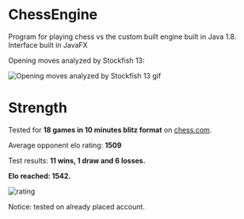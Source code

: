 # ChessEngine
Program for playing chess vs the custom built engine built in Java 1.8. Interface built in JavaFX

Opening moves analyzed by Stockfish 13: 

![Opening moves analyzed by Stockfish 13 gif](https://media.giphy.com/media/OrPypT81nX4sUMKfAE/giphy.gif)

# Strength
Tested for **18 games in 10 minutes blitz format** on [chess.com](https://www.chess.com/). 

Average opponent elo rating: **1509**

Test results: **11 wins, 1 draw and 6 losses.**

**Elo reached: 1542.**

![rating](https://user-images.githubusercontent.com/28933578/113514401-91345800-956e-11eb-88e2-af86c82451bc.png)

Notice: tested on already placed account. 
